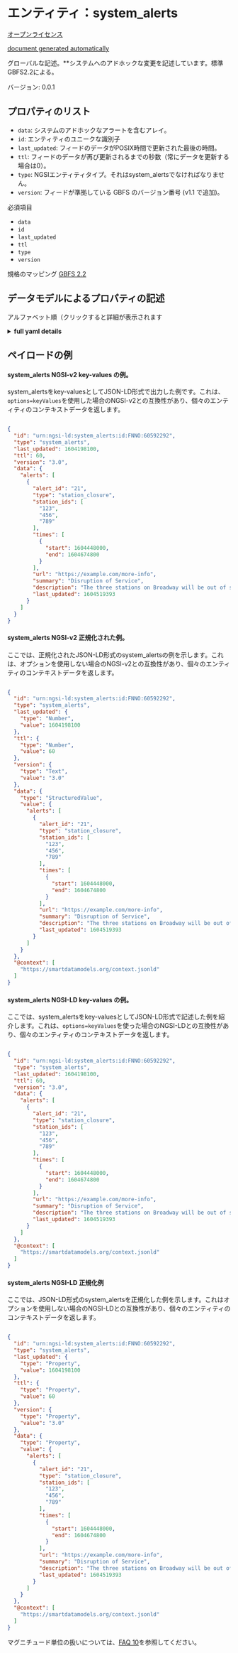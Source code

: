 エンティティ：system_alerts  
====================  
[オープンライセンス](https://github.com/smart-data-models//dataModel.GBFS/blob/master/system_alerts/LICENSE.md)  
[document generated automatically](https://docs.google.com/presentation/d/e/2PACX-1vTs-Ng5dIAwkg91oTTUdt8ua7woBXhPnwavZ0FxgR8BsAI_Ek3C5q97Nd94HS8KhP-r_quD4H0fgyt3/pub?start=false&loop=false&delayms=3000#slide=id.gb715ace035_0_60)  
グローバルな記述。**システムへのアドホックな変更を記述しています。標準GBFS2.2による。  
バージョン: 0.0.1  

## プロパティのリスト  

- `data`: システムのアドホックなアラートを含むアレイ。  - `id`: エンティティのユニークな識別子  - `last_updated`: フィードのデータがPOSIX時間で更新された最後の時間。  - `ttl`: フィードのデータが再び更新されるまでの秒数（常にデータを更新する場合は0）。  - `type`: NGSIエンティティタイプ。それはsystem_alertsでなければなりません。  - `version`: フィードが準拠している GBFS のバージョン番号 (v1.1 で追加)。    
必須項目  
- `data`  - `id`  - `last_updated`  - `ttl`  - `type`  - `version`    
規格のマッピング [GBFS 2.2](https://github.com/NABSA/gbfs/blob/v2.2/gbfs.md)  
## データモデルによるプロパティの記述  
アルファベット順（クリックすると詳細が表示されます  
<details><summary><strong>full yaml details</strong></summary>    
```yaml  
system_alerts:    
  description: 'Describes ad-hoc changes to the system. According to the Standard GBFS 2.2'    
  properties:    
    data:    
      description: 'Array that contains ad-hoc alerts for the system.'    
      properties:    
        alerts:    
          items:    
            properties:    
              alert_id:    
                description: 'Identifier for this alert.'    
                type: string    
              description:    
                description: 'Detailed description of the alert.'    
                type: string    
              last_updated:    
                description: 'Indicates the last time the info for the alert was updated.'    
                minimum: 1450155600    
                type: number    
              region_ids:    
                description: 'Array of identifiers of the regions for which this alert applies.'    
                items:    
                  type: string    
                type: array    
              station_ids:    
                description: 'Array of identifiers of the stations for which this alert applies.'    
                items:    
                  type: string    
                type: array    
              summary:    
                description: 'A short summary of this alert to be displayed to the customer.'    
                type: string    
              times:    
                additionalItems: false    
                description: 'Array of objects indicating when the alert is in effect.'    
                items:    
                  properties:    
                    end:    
                      description: 'End time of the alert.'    
                      minimum: 1450155600    
                      type: number    
                    start:    
                      description: 'Start time of the alert.'    
                      minimum: 1450155600    
                      type: number    
                  type: object    
                required:    
                  - start    
                type: array    
              type:    
                description: 'Type of alert.'    
                enum:    
                  - system_closure    
                  - station_closure    
                  - station_move    
                  - other    
                type: string    
              url:    
                description: 'URL where the customer can learn more information about this alert.'    
                format: uri    
                type: string    
            required:    
              - alert_id    
              - type    
              - summary    
            type: object    
          type: array    
      required:    
        - alerts    
      type: object    
      x-ngsi:    
        type: Property    
    id:    
      anyOf:    
        - description: 'Property. Identifier format of any NGSI entity'    
          maxLength: 256    
          minLength: 1    
          pattern: ^[\w\-\.\{\}\$\+\*\[\]`|~^@!,:\\]+$    
          type: string    
        - description: 'Property. Identifier format of any NGSI entity'    
          format: uri    
          type: string    
      description: 'Unique identifier of the entity'    
      x-ngsi:    
        type: Property    
    last_updated:    
      description: 'Last time the data in the feed was updated in POSIX time.'    
      minimum: 1450155600    
      type: integer    
      x-ngsi:    
        type: Property    
    ttl:    
      description: 'Number of seconds before the data in the feed will be updated again (0 if the data should always be refreshed).'    
      minimum: 0    
      type: integer    
      x-ngsi:    
        type: Property    
    type:    
      description: 'NGSI entity type. It has to be system_alerts'    
      enum:    
        - system_alerts    
      type: string    
      x-ngsi:    
        type: Property    
    version:    
      description: 'GBFS version number to which the feed conforms, according to the versioning framework (added in v1.1).'    
      enum:    
        - 1.1-RC    
        - 1.1    
        - 2.0-RC    
        - 2.0    
        - 2.1-RC    
        - 2.1-RC2    
        - 2.1    
        - 2.2    
        - 3.0-RC    
        - 3.0    
      type: string    
      x-ngsi:    
        type: Property    
  required:    
    - last_updated    
    - ttl    
    - version    
    - data    
    - id    
    - type    
  type: object    
  version: 0.0.1    
```  
</details>    
## ペイロードの例  
#### system_alerts NGSI-v2 key-values の例。  
system_alertsをkey-valuesとしてJSON-LD形式で出力した例です。これは、`options=keyValues`を使用した場合のNGSI-v2との互換性があり、個々のエンティティのコンテキストデータを返します。  
```json  
{  
  "id": "urn:ngsi-ld:system_alerts:id:FNNO:60592292",  
  "type": "system_alerts",  
  "last_updated": 1604198100,  
  "ttl": 60,  
  "version": "3.0",  
  "data": {  
    "alerts": [  
      {  
        "alert_id": "21",  
        "type": "station_closure",  
        "station_ids": [  
          "123",  
          "456",  
          "789"  
        ],  
        "times": [  
          {  
            "start": 1604448000,  
            "end": 1604674800  
          }  
        ],  
        "url": "https://example.com/more-info",  
        "summary": "Disruption of Service",  
        "description": "The three stations on Broadway will be out of service from 12:00am Nov 3 to 3:00pm Nov 6th to accommodate road work",  
        "last_updated": 1604519393  
      }  
    ]  
  }  
}  
```  
#### system_alerts NGSI-v2 正規化された例。  
ここでは、正規化されたJSON-LD形式のsystem_alertsの例を示します。これは、オプションを使用しない場合のNGSI-v2との互換性があり、個々のエンティティのコンテキストデータを返します。  
```json  
{  
  "id": "urn:ngsi-ld:system_alerts:id:FNNO:60592292",  
  "type": "system_alerts",  
  "last_updated": {  
    "type": "Number",  
    "value": 1604198100  
  },  
  "ttl": {  
    "type": "Number",  
    "value": 60  
  },  
  "version": {  
    "type": "Text",  
    "value": "3.0"  
  },  
  "data": {  
    "type": "StructuredValue",  
    "value": {  
      "alerts": [  
        {  
          "alert_id": "21",  
          "type": "station_closure",  
          "station_ids": [  
            "123",  
            "456",  
            "789"  
          ],  
          "times": [  
            {  
              "start": 1604448000,  
              "end": 1604674800  
            }  
          ],  
          "url": "https://example.com/more-info",  
          "summary": "Disruption of Service",  
          "description": "The three stations on Broadway will be out of service from 12:00am Nov 3 to 3:00pm Nov 6th to accommodate road work",  
          "last_updated": 1604519393  
        }  
      ]  
    }  
  },  
  "@context": [  
    "https://smartdatamodels.org/context.jsonld"  
  ]  
}  
```  
#### system_alerts NGSI-LD key-values の例。  
ここでは、system_alertsをkey-valuesとしてJSON-LD形式で記述した例を紹介します。これは、`options=keyValues`を使った場合のNGSI-LDとの互換性があり、個々のエンティティのコンテキストデータを返します。  
```json  
{  
  "id": "urn:ngsi-ld:system_alerts:id:FNNO:60592292",  
  "type": "system_alerts",  
  "last_updated": 1604198100,  
  "ttl": 60,  
  "version": "3.0",  
  "data": {  
    "alerts": [  
      {  
        "alert_id": "21",  
        "type": "station_closure",  
        "station_ids": [  
          "123",  
          "456",  
          "789"  
        ],  
        "times": [  
          {  
            "start": 1604448000,  
            "end": 1604674800  
          }  
        ],  
        "url": "https://example.com/more-info",  
        "summary": "Disruption of Service",  
        "description": "The three stations on Broadway will be out of service from 12:00am Nov 3 to 3:00pm Nov 6th to accommodate road work",  
        "last_updated": 1604519393  
      }  
    ]  
  },  
  "@context": [  
    "https://smartdatamodels.org/context.jsonld"  
  ]  
}  
```  
#### system_alerts NGSI-LD 正規化例  
ここでは、JSON-LD形式のsystem_alertsを正規化した例を示します。これはオプションを使用しない場合のNGSI-LDとの互換性があり、個々のエンティティのコンテキストデータを返します。  
```json  
{  
  "id": "urn:ngsi-ld:system_alerts:id:FNNO:60592292",  
  "type": "system_alerts",  
  "last_updated": {  
    "type": "Property",  
    "value": 1604198100  
  },  
  "ttl": {  
    "type": "Property",  
    "value": 60  
  },  
  "version": {  
    "type": "Property",  
    "value": "3.0"  
  },  
  "data": {  
    "type": "Property",  
    "value": {  
      "alerts": [  
        {  
          "alert_id": "21",  
          "type": "station_closure",  
          "station_ids": [  
            "123",  
            "456",  
            "789"  
          ],  
          "times": [  
            {  
              "start": 1604448000,  
              "end": 1604674800  
            }  
          ],  
          "url": "https://example.com/more-info",  
          "summary": "Disruption of Service",  
          "description": "The three stations on Broadway will be out of service from 12:00am Nov 3 to 3:00pm Nov 6th to accommodate road work",  
          "last_updated": 1604519393  
        }  
      ]  
    }  
  },  
  "@context": [  
    "https://smartdatamodels.org/context.jsonld"  
  ]  
}  
```  
マグニチュード単位の扱いについては、[FAQ 10](https://smartdatamodels.org/index.php/faqs/)を参照してください。